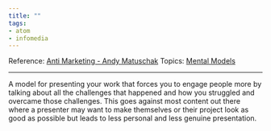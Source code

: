 ```yaml
---
title: ""
tags:
- atom
- infomedia
---
```

Reference:  [Anti Marketing - Andy Matuschak](https://notes.andymatuschak.org/About_these_notes?stackedNotes=z21cgR9K3UcQ5a7yPsj2RUim3oM2TzdBByZu&stackedNotes=z4bK6LaSBRetDzuYkeCs3A8mJ8DufTbK4o6FS)
Topics: [Mental Models](Topics/Mental%20Models.md)  

---

A model for presenting your work that forces you to engage people more by talking about all the challenges that happened and how you struggled and overcame those challenges. This goes against most content out there where a presenter may want to make themselves or their project look as good as possible but leads to less personal and less genuine presentation.